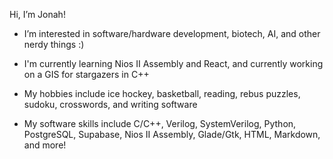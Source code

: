 Hi, I’m Jonah!
- I’m interested in software/hardware development, biotech, AI, and other nerdy things :)
- I'm currently learning Nios II Assembly and React, and currently working on a GIS for stargazers in C++
- My hobbies include ice hockey, basketball, reading, rebus puzzles, sudoku, crosswords, and writing software

- My software skills include C/C++, Verilog, SystemVerilog, Python, PostgreSQL, Supabase, Nios II Assembly, Glade/Gtk, HTML, Markdown, and more!

<!---
jonahdiamond/jonahdiamond is a ✨ special ✨ repository because its `README.md` (this file) appears on your GitHub profile.
You can click the Preview link to take a look at your changes.
--->

